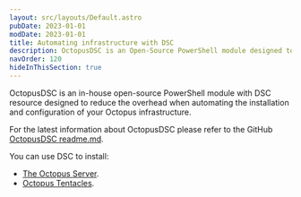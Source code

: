 ```yaml
---
layout: src/layouts/Default.astro
pubDate: 2023-01-01
modDate: 2023-01-01
title: Automating infrastructure with DSC
description: OctopusDSC is an Open-Source PowerShell module designed to assist with the automation of Octopus infrastructure
navOrder: 120
hideInThisSection: true
---
```

OctopusDSC is an in-house open-source PowerShell module with DSC resource designed to reduce the overhead when automating the installation and configuration of your Octopus infrastructure.

For the latest information about OctopusDSC please refer to the GitHub [OctopusDSC readme.md](https://github.com/OctopusDeploy/OctopusDSC).

You can use DSC to install:

- [The Octopus Server](/docs/installation/automating-installation/#desired-state-configuration).
- [Octopus Tentacles](/docs/infrastructure/deployment-targets/tentacle/windows/automating-tentacle-installation/#AutomatingTentacleinstallation-DSCDesiredStateConfiguration).
